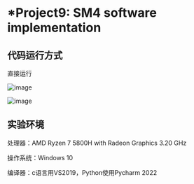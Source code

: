 # *Project9: SM4 software implementation

## 代码运行方式

直接运行

![image](https://github.com/chunqingshaonv/homework-group-79/assets/139244994/59a0d13e-66c2-4ea1-9ee6-87405cf25404)

![image](https://github.com/chunqingshaonv/homework-group-79/assets/139244994/c3791f4f-533b-40ec-a9b8-440bf5aa437e)


## 实验环境

处理器：AMD Ryzen 7 5800H with Radeon Graphics        3.20 GHz

操作系统：Windows 10

编译器：c语言用VS2019，Python使用Pycharm 2022

